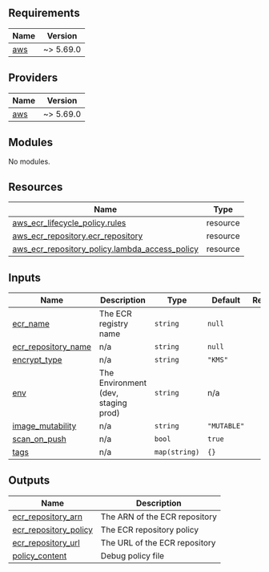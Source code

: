 <!-- BEGIN_TF_DOCS -->
## Requirements

| Name | Version |
|------|---------|
| <a name="requirement_aws"></a> [aws](#requirement\_aws) | ~> 5.69.0 |

## Providers

| Name | Version |
|------|---------|
| <a name="provider_aws"></a> [aws](#provider\_aws) | ~> 5.69.0 |

## Modules

No modules.

## Resources

| Name | Type |
|------|------|
| [aws_ecr_lifecycle_policy.rules](https://registry.terraform.io/providers/hashicorp/aws/latest/docs/resources/ecr_lifecycle_policy) | resource |
| [aws_ecr_repository.ecr_repository](https://registry.terraform.io/providers/hashicorp/aws/latest/docs/resources/ecr_repository) | resource |
| [aws_ecr_repository_policy.lambda_access_policy](https://registry.terraform.io/providers/hashicorp/aws/latest/docs/resources/ecr_repository_policy) | resource |

## Inputs

| Name | Description | Type | Default | Required |
|------|-------------|------|---------|:--------:|
| <a name="input_ecr_name"></a> [ecr\_name](#input\_ecr\_name) | The ECR registry name | `string` | `null` | no |
| <a name="input_ecr_repository_name"></a> [ecr\_repository\_name](#input\_ecr\_repository\_name) | n/a | `string` | `null` | no |
| <a name="input_encrypt_type"></a> [encrypt\_type](#input\_encrypt\_type) | n/a | `string` | `"KMS"` | no |
| <a name="input_env"></a> [env](#input\_env) | The Environment (dev, staging prod) | `string` | n/a | yes |
| <a name="input_image_mutability"></a> [image\_mutability](#input\_image\_mutability) | n/a | `string` | `"MUTABLE"` | no |
| <a name="input_scan_on_push"></a> [scan\_on\_push](#input\_scan\_on\_push) | n/a | `bool` | `true` | no |
| <a name="input_tags"></a> [tags](#input\_tags) | n/a | `map(string)` | `{}` | no |

## Outputs

| Name | Description |
|------|-------------|
| <a name="output_ecr_repository_arn"></a> [ecr\_repository\_arn](#output\_ecr\_repository\_arn) | The ARN of the ECR repository |
| <a name="output_ecr_repository_policy"></a> [ecr\_repository\_policy](#output\_ecr\_repository\_policy) | The ECR repository policy |
| <a name="output_ecr_repository_url"></a> [ecr\_repository\_url](#output\_ecr\_repository\_url) | The URL of the ECR repository |
| <a name="output_policy_content"></a> [policy\_content](#output\_policy\_content) | Debug policy file |
<!-- END_TF_DOCS -->